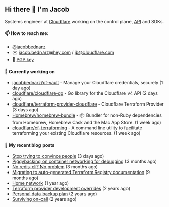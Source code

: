 ## Hi there 👋 I'm Jacob

Systems engineer at [Cloudflare](https://cloudflare.com) working on the control plane, [API](https://api.cloudflare.com) and SDKs.

#### 📫 How to reach me:

- [@jacobbednarz](https://twitter.com/jacobbednarz)
- ✉️ jacob.bednarz@hey.com / jb@cloudflare.com
- 🔐 [PGP key](https://keybase.io/jacobbednarz/pgp_keys.asc)

#### 👷 Currently working on


- [jacobbednarz/cf-vault](https://github.com/jacobbednarz/cf-vault) - Manage your Cloudflare credentials, securely (1 day ago)
- [cloudflare/cloudflare-go](https://github.com/cloudflare/cloudflare-go) - Go library for the Cloudflare v4 API (2 days ago)
- [cloudflare/terraform-provider-cloudflare](https://github.com/cloudflare/terraform-provider-cloudflare) - Cloudflare Terraform Provider (3 days ago)
- [Homebrew/homebrew-bundle](https://github.com/Homebrew/homebrew-bundle) - 📦 Bundler for non-Ruby dependencies from Homebrew, Homebrew Cask and the Mac App Store. (1 week ago)
- [cloudflare/cf-terraforming](https://github.com/cloudflare/cf-terraforming) - A command line utility to facilitate terraforming your existing Cloudflare resources. (1 week ago)

#### 📜 My recent blog posts


- [Stop trying to convince people](https://jacobbednarz.com/stop-trying-to-convince-people) (3 days ago)
- [Piggybacking on container networking for debugging](https://jacobbednarz.com/piggybacking-on-container-networking-for-debugging) (3 months ago)
- [No redis-cli? No problem](https://jacobbednarz.com/no-redis-cli-no-problem) (3 months ago)
- [Migrating to auto-generated Terraform Registry documentation](https://jacobbednarz.com/migrating-to-auto-generated-terraform-registry-documentation) (9 months ago)
- [Home network](https://jacobbednarz.com/home-network-and-lab) (1 year ago)
- [Terraform provider development overrides](https://jacobbednarz.com/terraform-provider-development-overrides) (2 years ago)
- [Personal data backup plan](https://jacobbednarz.com/personal-data-backup-plan) (2 years ago)
- [Surviving on-call](https://jacobbednarz.com/surviving-on-call) (2 years ago)
